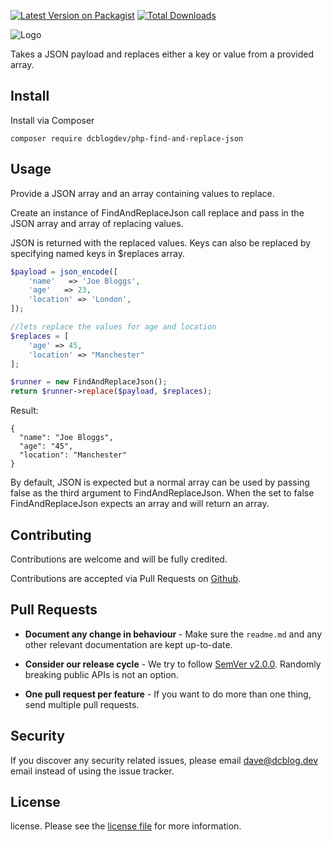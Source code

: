 [![Latest Version on Packagist](https://img.shields.io/packagist/v/dcblogdev/php-find-and-replace-json.svg?style=flat-square)](https://packagist.org/packages/dcblogdev/php-find-and-replace-json)
[![Total Downloads](https://img.shields.io/packagist/dt/dcblogdev/php-find-and-replace-json.svg?style=flat-square)](https://packagist.org/packages/dcblogdev/php-find-and-replace-json)

![Logo](https://repository-images.githubusercontent.com/245631268/aa9e9480-49c0-11eb-91c4-1bd9c9660361)

Takes a JSON payload and replaces either a key or value from a provided array.

## Install

Install via Composer

```
composer require dcblogdev/php-find-and-replace-json
```

## Usage

Provide a JSON array and an array containing values to replace.

Create an instance of FindAndReplaceJson call replace and pass in the JSON array and array of replacing values.

JSON is returned with the replaced values. Keys can also be replaced by specifying named keys in $replaces array.

```php
$payload = json_encode([
    'name'   => 'Joe Bloggs',
    'age'   => 23,
    'location' => 'London',
]);

//lets replace the values for age and location
$replaces = [
    'age' => 45, 
    'location' => "Manchester"
];

$runner = new FindAndReplaceJson();
return $runner->replace($payload, $replaces);
```

Result:

```
{
  "name": "Joe Bloggs",
  "age": "45",
  "location": "Manchester"
}
```

By default, JSON is expected but a normal array can be used by passing false as the third argument to FindAndReplaceJson. When the set to false FindAndReplaceJson expects an array and will return an array.

## Contributing

Contributions are welcome and will be fully credited.

Contributions are accepted via Pull Requests on [Github][4].

## Pull Requests

- **Document any change in behaviour** - Make sure the `readme.md` and any other relevant documentation are kept up-to-date.

- **Consider our release cycle** - We try to follow [SemVer v2.0.0][5]. Randomly breaking public APIs is not an option.

- **One pull request per feature** - If you want to do more than one thing, send multiple pull requests.

## Security

If you discover any security related issues, please email dave@dcblog.dev email instead of using the issue tracker.

## License

license. Please see the [license file][6] for more information.

[4]:    https://github.com/dcblogdev/find-and-replace-json
[5]:    http://semver.org/
[6]:    license.md

